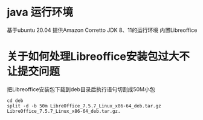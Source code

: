 # java 运行环境 
基于ubuntu 20.04 提供Amazon Corretto JDK 8、11的运行环境 内置Libreoffice

# 关于如何处理Libreoffice安装包过大不让提交问题
把Libreoffice安装包下载到deb目录后执行语句切割成50M小包
```shell
cd deb
split -d -b 50m LibreOffice_7.5.7_Linux_x86-64_deb.tar.gz LibreOffice_7.5.7_Linux_x86-64_deb.tar.gz.
```